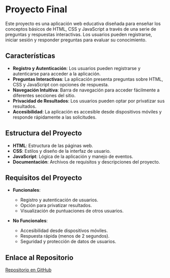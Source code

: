 # Proyecto Final

Este proyecto es una aplicación web educativa diseñada para enseñar los conceptos básicos de HTML, CSS y JavaScript a través de una serie de preguntas y respuestas interactivas. Los usuarios pueden registrarse, iniciar sesión y responder preguntas para evaluar su conocimiento.

## Características

- **Registro y Autenticación**: Los usuarios pueden registrarse y autenticarse para acceder a la aplicación.
- **Preguntas Interactivas**: La aplicación presenta preguntas sobre HTML, CSS y JavaScript con opciones de respuesta.
- **Navegación Intuitiva**: Barra de navegación para acceder fácilmente a diferentes secciones del sitio.
- **Privacidad de Resultados**: Los usuarios pueden optar por privatizar sus resultados.
- **Accesibilidad**: La aplicación es accesible desde dispositivos móviles y responde rápidamente a las solicitudes.

## Estructura del Proyecto

- **HTML**: Estructura de las páginas web.
- **CSS**: Estilos y diseño de la interfaz de usuario.
- **JavaScript**: Lógica de la aplicación y manejo de eventos.
- **Documentación**: Archivos de requisitos y descripciones del proyecto.

## Requisitos del Proyecto

- **Funcionales**:
    - Registro y autenticación de usuarios.
    - Opción para privatizar resultados.
    - Visualización de puntuaciones de otros usuarios.

- **No Funcionales**:
    - Accesibilidad desde dispositivos móviles.
    - Respuesta rápida (menos de 2 segundos).
    - Seguridad y protección de datos de usuarios.

## Enlace al Repositorio

[Repositorio en GitHub](https://github.com/JmaldonadodevU/proyecto-final)